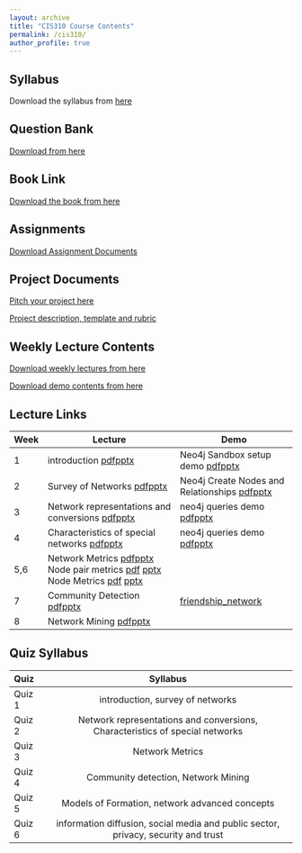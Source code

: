 ```yaml
---
layout: archive
title: "CIS310 Course Contents"
permalink: /cis310/
author_profile: true
---
```


## Syllabus

Download the syllabus from [here](https://drive.google.com/file/d/1ZyFPMcJSdDjF_lrsxyb42sXTL8U1UJbP/view?usp=sharing) 


## Question Bank

[Download from here](https://docs.google.com/document/d/1mCMnkhZ6qE2x23fCM-B3-tgjnyYFt1fmwsvzhI0oct8/edit#heading=h.r7bwerrixg0z)

## Book Link

[Download the book from here](https://drive.google.com/file/d/1TKI7vucHkoTseZVWmovYtwvathu-QXE_/view?usp=sharing)

## Assignments

[Download Assignment Documents](https://drive.google.com/drive/folders/1Pro0_1q7Ks9h0QoomV48kwTUB3eNVYbp?usp=sharing)


## Project Documents
[Pitch your project here](https://docs.google.com/document/d/1nUvDDlweu3gG57R8kRAeN1liYM_gNtIRV0-H-hz6xuk/edit?usp=sharing)

[Project description, template and rubric](https://drive.google.com/drive/folders/1VjExeTuq1B8n3JUYYIuZ-q3nkR0SLBAK?usp=sharing)

## Weekly Lecture Contents

[Download weekly lectures from here](https://drive.google.com/drive/folders/1WTxPEDXg6zm89rPIeK6v6mdtahBKY40f?usp=sharing)

[Download demo contents from here](https://drive.google.com/drive/folders/1_AdNhTSBwOK4aYWTizrpTH7ag0OJhpJ9?usp=sharing)



## Lecture Links

|Week              | Lecture | Demo |
| --------| -------------------------- | ----------------- |
| 1       |   introduction [pdf](https://drive.google.com/file/d/1XsUxbGOxxD4cqJte8XWvZCAe5SYC0L3t/view?usp=drive_link)[pptx](https://docs.google.com/presentation/d/1Xkbpzch9YRCobtYl2MzErJgRmE0Vn3Yj/edit?usp=drive_link&ouid=116517936227271601598&rtpof=true&sd=true) | Neo4j Sandbox setup demo [pdf](https://drive.google.com/file/d/1e0yycF7uViG7EZ7KZs7qUN0Y1jQ5SfAo/view?usp=drive_link)[pptx](https://docs.google.com/presentation/d/1_BtUNy8q2W74bDrH0ACIByFYHN79R36o/edit?usp=drive_link) |
| 2      |   Survey of Networks [pdf](https://drive.google.com/file/d/1Xwj7aIUSAFwn4aiR1eKDKWRf1prld0uq/view?usp=drive_link)[pptx](https://docs.google.com/presentation/d/1Y-7nL0Kz2IILkxo14NgVDcCzA3g_V-1O/edit?usp=drive_link&ouid=116517936227271601598&rtpof=true&sd=true) | Neo4j Create Nodes and Relationships [pdf](https://drive.google.com/file/d/1PIUWDbzQYhJh6yx1pbozqe4qL0gv7yss/view?usp=drive_link)[pptx](https://docs.google.com/presentation/d/1OvOy-JD9Tc-hSqDVUd0oyuueVKlkd8C8/edit?usp=drive_link) |
| 3      |   Network representations and conversions [pdf](https://drive.google.com/file/d/1Y3BFXaJbMkh1jz0bLMWs8vKfeUhxq1J7/view?usp=drive_link)[pptx](https://docs.google.com/presentation/d/1Y5esRbAOaYecMxS_0hw6rAA6iX4x3dYu/edit?usp=drive_link&ouid=116517936227271601598&rtpof=true&sd=true) | neo4j queries demo [pdf](https://drive.google.com/file/d/1spLCuyjO81uQaYSC2m8zGBYo3-xvcUEC/view?usp=drive_link)[pptx](https://docs.google.com/presentation/d/1R84FkKiUt0P4pwxUN1_nXJ0o_3tQxELS/edit?usp=drive_link) |
| 4      |   Characteristics of special networks [pdf](https://drive.google.com/file/d/1YErZwr1p3W0L3EuUlNjULvFcrRfSJcFU/view?usp=drive_link)[pptx](https://docs.google.com/presentation/d/1YHSNtTfMngen-qbmZ7on5CtUnHz2cWNf/edit?usp=drive_link&ouid=116517936227271601598&rtpof=true&sd=true) | neo4j queries demo [pdf](https://drive.google.com/file/d/1spLCuyjO81uQaYSC2m8zGBYo3-xvcUEC/view?usp=drive_link)[pptx](https://docs.google.com/presentation/d/1R84FkKiUt0P4pwxUN1_nXJ0o_3tQxELS/edit?usp=drive_link) |
| 5,6      |   Network Metrics [pdf](https://drive.google.com/file/d/1-n0reYcCWzb88VcB99kuBiWtbEmsTShI/view?usp=drive_link)[pptx](https://docs.google.com/presentation/d/1YLSlg0dpvJECMJhMOd3qfgoyeakUSj_L/edit?usp=drive_link&ouid=116517936227271601598&rtpof=true&sd=true) Node pair metrics [pdf](https://drive.google.com/file/d/1-mjGGppMryYFPWUHCGWu7OVdrI__rEpj/view?usp=drive_link) [pptx](https://docs.google.com/presentation/d/1YHbw3IfQxDd1wR_V-JMcATKw1dnsnQox/edit?usp=drive_link&ouid=116517936227271601598&rtpof=true&sd=true) Node Metrics [pdf](https://drive.google.com/file/d/1ucUy8r38jqInYlW3rwT3C1lFdLRB1a5o/view?usp=drive_link) [pptx](https://docs.google.com/presentation/d/1YLjeM4TYUPkvHpvt6DUfBQh1GviTo5gB/edit?usp=drive_link&ouid=116517936227271601598&rtpof=true&sd=true) | |
| 7      |   Community Detection [pdf](https://drive.google.com/file/d/10zHwEucowsxl5egqfirD5dOuOCqaLLj_/view?usp=drive_link)[pptx](https://docs.google.com/presentation/d/1ZQDjpfBc6RuBIjBkMU5t1J4dgyws7pxg/edit?usp=drive_link) | [friendship_network](https://drive.google.com/file/d/1Vz1wGCkoQyrVMEXDI6h5_8ELPxbemOzO/view?usp=drive_link)|
| 8      |   Network Mining [pdf](https://drive.google.com/file/d/10zHwEucowsxl5egqfirD5dOuOCqaLLj_/view?usp=drive_link)[pptx](https://docs.google.com/presentation/d/1ZQDjpfBc6RuBIjBkMU5t1J4dgyws7pxg/edit?usp=drive_link) | |


## Quiz Syllabus

| Quiz      | Syllabus | 
| :---        |:----:   | 
| Quiz 1      | introduction, survey of networks      | 
| Quiz 2   | Network representations and conversions, Characteristics of special networks|
| Quiz 3   | Network Metrics |
| Quiz 4   | Community detection, Network Mining |
| Quiz 5  | Models of Formation, network advanced concepts| 
| Quiz 6  | information diffusion, social media and public sector, privacy, security and trust| 


